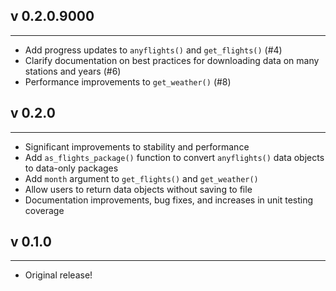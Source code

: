 ## v 0.2.0.9000

----

* Add progress updates to `anyflights()` and `get_flights()` (#4)
* Clarify documentation on best practices for downloading data on many
stations and years (#6)
* Performance improvements to `get_weather()` (#8)

## v 0.2.0

----

* Significant improvements to stability and performance
* Add `as_flights_package()` function to convert `anyflights()` data
objects to data-only packages
* Add `month` argument to `get_flights()` and `get_weather()`
* Allow users to return data objects without saving to file
* Documentation improvements, bug fixes, and increases in unit testing
coverage


## v 0.1.0

----

* Original release!